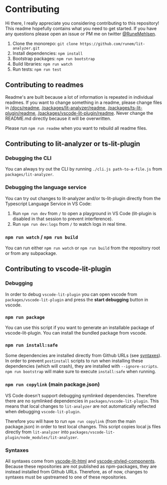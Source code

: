 # Contributing

Hi there, I really appreciate you considering contributing to this repository! This readme hopefully contains what you need to get started. If you have any questions please open an issue or PM me on twitter [@RuneMehlsen](https://twitter.com/RuneMehlsen).

1. Clone the monorepo: `git clone https://github.com/runem/lit-analyzer.git`
2. Install dependencies: `npm install`
3. Bootstrap packages: `npm run bootstrap`
4. Build libraries: `npm run watch`
5. Run tests: `npm run test`

## Contributing to readmes

Readme's are built because a lot of information is repeated in individual readmes. If you want to change something in a readme, please change files in [/docs/readme](/docs/readme), [/packages/lit-analyzer/readme](/packages/lit-analyzer/readme), [/packages/ts-lit-plugin/readme](/packages/ts-lit-plugin/readme), [/packages/vscode-lit-plugin/readme](/packages/vscode-lit-plugin/readme). Never change the README.md directly because it will be overwritten.

Please run `npm run readme` when you want to rebuild all readme files.

## Contributing to lit-analyzer or ts-lit-plugin

### Debugging the CLI

You can always try out the CLI by running `./cli.js path-to-a-file.js` from `packages/lit-analyzer`. 

### Debugging the language service

You can try out changes to lit-analyzer and/or ts-lit-plugin directly from the Typescript Language Service in VS Code:
1. Run `npm run dev` from `/` to open a playground in VS Code (lit-plugin is disabled in that session to prevent interference).
2. Run `npm run dev:logs` from `/` to watch logs in real time.

### `npm run watch` / `npm run build`

You can run either `npm run watch` or `npm run build` from the repository root or from any subpackage.

## Contributing to vscode-lit-plugin

### Debugging
In order to debug `vscode-lit-plugin` you can open vscode from `packages/vscode-lit-plugin` and press the **start debugging** button in vscode.

### `npm run package`

You can use this script if you want to generate an installable package of vscode-lit-plugin. You can install the bundled package from vscode.

### `npm run install:safe`

Some dependencies are installed directly from Github URLs (see [syntaxes](#syntaxes)). In order to prevent `postinstall` scripts to run when installing these dependencies (which will crash), they are installed with `--ignore-scripts`. `npm run bootstrap` will make sure to execute `install:safe` when running.


### `npm run copylink` (main package.json)

VS Code doesn't support debugging symlinked dependencies. Therefore there are no symlinked dependencies in `packages/vscode-lit-plugin`. This means that local changes to `lit-analyzer` are not automatically reflected when debugging `vscode-lit-plugin`. 

Therefore you will have to run `npm run copylink` (from the main package.json) in order to test local changes. This script copies local js files directly from `lit-analyzer` into `packages/vscode-lit-plugin/node_modules/lit-analyzer`.

### Syntaxes

All syntaxes come from [vscode-lit-html](https://github.com/mjbvz/vscode-lit-html) and [vscode-styled-components](https://github.com/styled-components/vscode-styled-components). Because these repositories are not published as npm-packages, they are instead installed from Github URLs. Therefore, as of now, changes to syntaxes must be upstreamed to one of these repositories.

